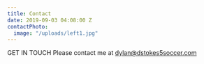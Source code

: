 ```yaml
---
title: Contact
date: 2019-09-03 04:08:00 Z
contactPhoto:
  image: "/uploads/left1.jpg"
---
```


GET IN TOUCH
Please contact me at [dylan@dstokes5soccer.com](dylan@dstokes5soccer.com)
